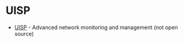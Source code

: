 # UISP

* [UISP](https://uisp.ui.com/) - Advanced network monitoring and management (not open source)